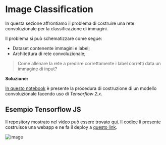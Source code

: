 # Image Classification

In questa sezione affrontiamo il problema di costruire una rete convoluzionale per la classificazione di immagini.

Il problema si può schematizzare come segue:

* Dataset contenente immagini e label;
* Architettura di rete convoluzionale;

> Come allenare la rete a predirre correttamente i label corretti data un immagine di input?

**Soluzione:**

[In questo notebook](https://github.com/DeepLearningItalia/Computer-Vision-Hands-on/Lectures_src/ImageClassification/ConvolutionalNN-TFKeras.ipynb) è presente la procedura di costruzione di un modello convoluzionale facendo uso di *Tensorflow 2.x*.

## Esempio Tensorflow JS
Il repository mostrato nel video può essere trovato [qui](https://github.com/oscar-defelice/handgesture.github.io).
Il codice lì presente costruisce una webapp e ne fa il deploy a [questo link](https://oscar-defelice.github.io/handgesture.github.io/).

![image](https://user-images.githubusercontent.com/49638680/114884954-7b445400-9e06-11eb-89d2-fe0c92962781.png)
